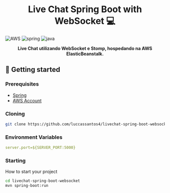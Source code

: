 [JAVA_BADGE]:https://img.shields.io/badge/java-%23ED8B00.svg?style=for-the-badge&logo=openjdk&logoColor=white
[SPRING_BADGE]: https://img.shields.io/badge/spring-%236DB33F.svg?style=for-the-badge&logo=spring&logoColor=white
[AWS_BADGE]:https://img.shields.io/badge/AWS-%23FF9900.svg?style=for-the-badge&logo=amazon-aws&logoColor=white


<h1 align="center" style="font-weight: bold;">Live Chat Spring Boot with WebSocket 💻</h1>

![AWS][AWS_BADGE]
![spring][SPRING_BADGE]
![java][JAVA_BADGE]

<p align="center">
  <b>Live Chat utilizando WebSocket e Stomp, hospedando na AWS ElasticBeanstalk.</b>
</p>

<h2 id="started">🚀 Getting started</h2>

<h3>Prerequisites</h3>

- [Spring](https://spring.io)
- [AWS Account](https://aws.amazon.com/pt/free/)

<h3>Cloning</h3>

```bash
git clone https://github.com/luccassantos4/livechat-spring-boot-websocket.git
```

<h3> Environment Variables</h2>


```yaml
server.port=${SERVER_PORT:5000}
```

<h3>Starting</h3>

How to start your project

```bash
cd livechat-spring-boot-websocket
mvn spring-boot:run
``````


